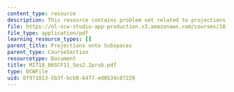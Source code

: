 ```yaml
---
content_type: resource
description: This resource contains problem set related to projections onto subspaces.
file: https://ol-ocw-studio-app-production.s3.amazonaws.com/courses/18-06sc-linear-algebra-fall-2011/0f9710135b3fbcb08477ed8534c07229_MIT18_06SCF11_Ses2.2prob.pdf
file_type: application/pdf
learning_resource_types: []
parent_title: Projections onto Subspaces
parent_type: CourseSection
resourcetype: Document
title: MIT18_06SCF11_Ses2.2prob.pdf
type: OCWFile
uid: 0f971013-5b3f-bcb0-8477-ed8534c07229
---
```


